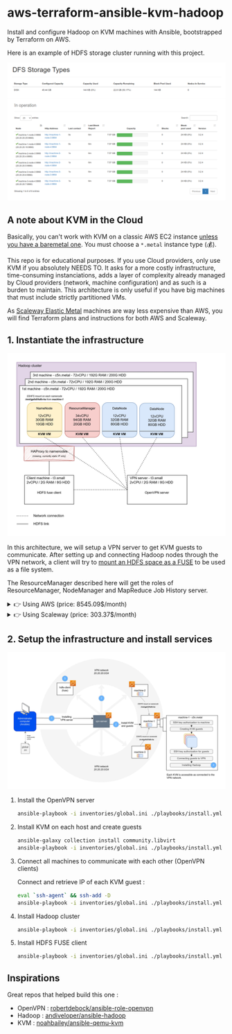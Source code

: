 # aws-terraform-ansible-kvm-hadoop

Install and configure Hadoop on KVM machines with Ansible, bootstrapped by Terraform on AWS.

Here is an example of HDFS storage cluster running with this project.

![DFS storage types tab](./dfs_storage_type.png)
![Hadoop cluster live datanodes](./datanodes_alive.png)

## A note about KVM in the Cloud

Basically, you can't work with KVM on a classic AWS EC2 instance [unless you have a baremetal one](https://aws.amazon.com/blogs/aws/new-amazon-ec2-bare-metal-instances-with-direct-access-to-hardware). You must choose a `*.metal` instance type (:moneybag:).

This repo is for educational purposes. If you use Cloud providers, only use KVM if you absolutely NEEDS TO. It asks for a more costly infrastructure, time-consuming instanciations, adds a layer of complexity already managed by Cloud providers (network, machine configuration) and as such is a burden to maintain. This architecture is only useful if you have big machines that must include strictly partitioned VMs.

As [Scaleway Elastic Metal](https://www.scaleway.com/en/elastic-metal/) machines are way less expensive than AWS, you will find Terraform plans and instructions for both AWS and Scaleway.

## 1. Instantiate the infrastructure

![Architecture schema](./schema.jpg)

In this architecture, we will setup a VPN server to get KVM guests to communicate. After setting up and connecting Hadoop nodes through the VPN network, a client will try to [mount an HDFS space as a FUSE](https://github.com/flavienbwk/native-hdfs-fuse) to be used as a file system.

The ResourceManager described here will get the roles of ResourceManager, NodeManager and MapReduce Job History server.

<details close>
<summary>👉 Using AWS (price: 8545.09$/month)</summary>

:warning: :moneybag: Please be very careful running the Terraform plans as prices for baremetal instances are **very high**. The indicated cost is about the least expensive instance found in the North Virginia region.

1. [Create AWS credentials](https://us-east-1.console.aws.amazon.com/iamv2/home?region=us-east-1#/security_credentials) and set them inside the `~/.aws/credentials` file :

    ```bash
    # ~/.aws/credentials
    [default]
    aws_access_key_id = my-access-key
    aws_secret_access_key = my-secret-key
    ```

2. [Import your public key](https://us-east-1.console.aws.amazon.com/ec2/v2/home?region=us-east-1#ImportKeyPair:) with name `main` in EC2's Key Pairs menu

3. Make sure there's no error by running `init` and `plan` commands

    Make sure to have an SSH key which description is `main` [in your Scaleway account](https://console.scaleway.com/project/credentials).

    ```bash
    terraform -chdir=./plans/aws init
    terraform -chdir=./plans/aws plan
    ```

4. Execute the plan

    This command will generate our `global.ini` inventory file :

    ```bash
    terraform -chdir=./plans/aws apply
    ```

    > To terminate instances and avoid unintended spendings, use `terraform destroy`

</details>

<details close>
<summary>👉 Using Scaleway (price: 303.37$/month)</summary>

1. Go to your Scaleway account > IAM > [API Keys](https://console.scaleway.com/iam/api-keys) and create a new API key `terraform-ansible-kvm-hadoop`

2. Run the following `export` commands replacing values by yours

    ```bash
    export TF_VAR_SCW_PROJECT_ID="my-project-id" # Find this in console.scaleway.com/project/settings
    export TF_VAR_SCW_ACCESS_KEY="my-access-key"
    export TF_VAR_SCW_SECRET_KEY="my-secret-key"
    ```

    > Tip : append these variables to your `~/.bashrc` file

3. Make sure there's no error by running `init` and `plan` commands

    Make sure to have an SSH key which description is `main` [in your Scaleway account](https://console.scaleway.com/project/credentials).

    ```bash
    terraform -chdir=./plans/scaleway init
    terraform -chdir=./plans/scaleway plan
    ```

4. Execute the plan

    This command will generate our `global.ini` inventory file :

    ```bash
    terraform -chdir=./plans/scaleway apply
    ```

    > To terminate instances and avoid unintended spendings, use `terraform destroy`

</details>

## 2. Setup the infrastructure and install services

![Chaining of Ansible's playbook actions](./chaining.jpg)

1. Install the OpenVPN server

    ```bash
    ansible-playbook -i inventories/global.ini ./playbooks/install.yml --extra-vars @./vars/all.yml -t vpn-server
    ```

2. Install KVM on each host and create guests

    ```bash
    ansible-galaxy collection install community.libvirt
    ansible-playbook -i inventories/global.ini ./playbooks/install.yml --extra-vars @./vars/all.yml -t kvm-install
    ```

3. Connect all machines to communicate with each other (OpenVPN clients)

    Connect and retrieve IP of each KVM guest :

    ```bash
    eval `ssh-agent` && ssh-add -D
    ansible-playbook -i inventories/global.ini ./playbooks/install.yml --extra-vars @./vars/all.yml -t vpn-client
    ```

4. Install Hadoop cluster

    ```bash
    ansible-playbook -i inventories/global.ini ./playbooks/install.yml --extra-vars @./vars/all.yml -t hadoop
    ```

5. Install HDFS FUSE client

    ```bash
    ansible-playbook -i inventories/global.ini ./playbooks/install.yml --extra-vars @./vars/all.yml -t hdfs-fuse-clients
    ```

## Inspirations

Great repos that helped build this one :

- OpenVPN : [robertdebock/ansible-role-openvpn](https://github.com/robertdebock/ansible-role-openvpn)
- Hadoop : [andiveloper/ansible-hadoop](https://github.com/andiveloper/ansible-hadoop)
- KVM : [noahbailey/ansible-qemu-kvm](https://github.com/noahbailey/ansible-qemu-kvm)
